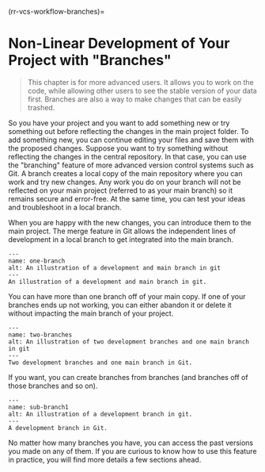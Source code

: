 (rr-vcs-workflow-branches)=
# Non-Linear Development of Your Project with "Branches"

> This chapter is for more advanced users.
> It allows you to work on the code, while allowing other users to see the stable version of your data first.
>Branches are also a way to make changes that can be easily trashed.

 So you have your project and you want to add something new or try something out before reflecting the changes in the main project folder.
 To add something new, you can continue editing your files and save them with the proposed changes.
 Suppose you want to try something without reflecting the changes in the central repository.
 In that case, you can use the "branching" feature of more advanced version control systems such as Git.
 A branch creates a local copy of the main repository where you can work and try new changes.
 Any work you do on your branch will not be reflected on your main project (referred to as your main branch) so it remains secure and error-free.
 At the same time, you can test your ideas and troubleshoot in a local branch.

 When you are happy with the new changes, you can introduce them to the main project.
 The merge feature in Git allows the independent lines of development in a local branch to get integrated into the main branch.

 ```{figure} ../../figures/one-branch.*
 ---
 name: one-branch
 alt: An illustration of a development and main branch in git
 ---
 An illustration of a development and main branch in git.
 ```

 You can have more than one branch off of your main copy.
 If one of your branches ends up not working, you can either abandon it or delete it without impacting the main branch of your project.

 ```{figure} ../../figures/two-branches.*
 ---
 name: two-branches
 alt: An illustration of two development branches and one main branch in git
 ---
 Two development branches and one main branch in Git.
 ```

 If you want, you can create branches from branches (and branches off of those branches and so on).

 ```{figure} ../../figures/sub-branch.*
 ---
 name: sub-branch1
 alt: An illustration of a development branch in git.
 ---
 A development branch in Git.
 ```

 No matter how many branches you have, you can access the past versions you made on any of them.
 If you are curious to know how to use this feature in practice, you will find more details a few sections ahead.